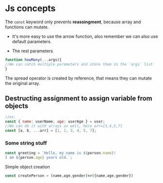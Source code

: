 # Js concepts

The `const` keyword only prevents **reassingment**, because array and functions can mutate.
- It's more easy to use the arrow function, also remember we can also use default parameters.
* The rest parameters 
```js
function howMany(...args){
//We can catch multiple parameters and store them in the `args` list
}
```
The spread operator is created by reference, that means they can mutate the original array.

## Destructing assignment to assign variable from objects

```js
//ex.
const { name: userName, age: userAge } = user;
//We can do it with arrays as well, here arr=[3,4,5,7]
const [a, b, ...arr] = [1, 2, 3, 4, 5, 7];
```

### Some string stuff 
```js
const greeting = `Hello, my name is ${person.name}!
I am ${person.age} years old.`;
```
Simple object creation
```js
const createPerson = (name,age,gender)=>({name,age,gender})
```
